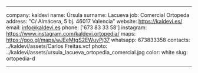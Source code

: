 ---

company: kaldevi
name: Úrsula
surname: Lacueva
job: Comercial Ortopeda
address: "C/ Almácera, 5 bj. 46017 Valencia"
website: https://kaldevi.es/
email: info@kaldevi.es
phone: ['673 83 33 58']
instagram: https://www.instagram.com/kaldevi.ortopedia/
maps: https://goo.gl/maps/wJEeMtgS2EWuvPj37
whatsapp: 673833358
contacts: ../kaldevi/assets/Carlos Freitas.vcf
photo: ../kaldevi/assets/ursula_lacueva_ortopedia_comercial.jpg
color: white
slug: ortopedia-d

---